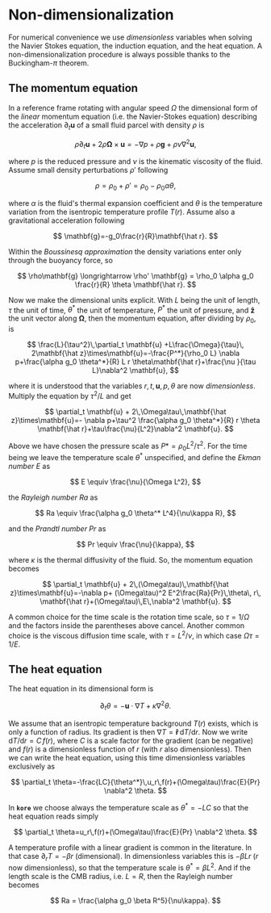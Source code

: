 # Non-dimensionalization


For numerical convenience we use *dimensionless* variables when solving the Navier Stokes equation, the induction equation, and the heat equation. A non-dimensionalization procedure is always possible thanks to the Buckingham-$\pi$ theorem.


## The momentum equation

In a reference frame rotating with angular speed $\Omega$ the dimensional form of the *linear* momentum equation (i.e. the Navier-Stokes equation) describing the acceleration $\partial_t \mathbf{u}$ of a small fluid parcel with density $\rho$ is 

$$
\rho\partial_t \mathbf{u} +2\rho\mathbf{\Omega}\times\mathbf{u}=-\nabla p+\rho\mathbf{g}+\rho\nu\nabla^2{\mathbf{u}},
$$

where $p$ is the reduced pressure and $\nu$ is the kinematic viscosity of the fluid. Assume small density perturbations $\rho'$ following

$$
\rho=\rho_0+\rho'=\rho_0-\rho_0\alpha\theta,
$$

where $\alpha$ is the fluid's thermal expansion coefficient and $\theta$ is the temperature variation from the isentropic temperature profile $T(r)$.
Assume also a gravitational acceleration following

$$
\mathbf{g}=-g_0\frac{r}{R}\mathbf{\hat r}.
$$

Within the *Boussinesq approximation* the density variations enter only through the buoyancy force, so

$$
\rho\mathbf{g} \longrightarrow \rho' \mathbf{g} = \rho_0 \alpha g_0 \frac{r}{R} \theta \mathbf{\hat r}.
$$

Now we make the dimensional units explicit. With $L$ being the unit of length, $\tau$ the unit of time,  $\theta^*$ the unit of temperature, $P^*$ the unit of pressure, and $\mathbf{\hat z}$ the unit vector along $\mathbf{\Omega}$, then the momentum equation, after dividing by $\rho_0$, is

$$
\frac{L}{\tau^2}\,\partial_t \mathbf{u} +L\frac{\Omega}{\tau}\, 2\mathbf{\hat z}\times\mathbf{u}=-\frac{P^*}{\rho_0 L} \nabla p+\frac{\alpha g_0 \theta^*}{R} L r \theta\mathbf{\hat r}+\frac{\nu }{\tau L}\nabla^2 \mathbf{u},
$$

where it is understood that the variables $r, t, \mathbf{u}, p, \theta$ are now *dimensionless*. Multiply the equation by $\tau^2/L$ and get

$$
\partial_t \mathbf{u} + 2\,\Omega\tau\,\mathbf{\hat z}\times\mathbf{u}=- \nabla p+\tau^2 \frac{\alpha g_0 \theta^*}{R} r \theta \mathbf{\hat r}+\tau\frac{\nu}{L^2}\nabla^2 \mathbf{u}.
$$

Above we have chosen the pressure scale as $P*=\rho_0 L^2/\tau^2$. For the time being we leave the temperature scale $\theta^*$ unspecified, and define the *Ekman number* $E$ as

$$
E \equiv \frac{\nu}{\Omega L^2},
$$

the *Rayleigh number* $Ra$ as

$$
Ra \equiv \frac{\alpha g_0 \theta^* L^4}{\nu\kappa R},
$$

and the *Prandtl number* $Pr$ as

$$
Pr \equiv \frac{\nu}{\kappa},
$$

where $\kappa$ is the thermal diffusivity of the fluid. So, the momentum equation becomes

$$
\partial_t \mathbf{u} + 2\,(\Omega\tau)\,\mathbf{\hat z}\times\mathbf{u}=-\nabla p+ (\Omega\tau)^2 E^2\frac{Ra}{Pr}\,\theta\, r\, \mathbf{\hat r}+(\Omega\tau)\,E\,\nabla^2 \mathbf{u}.
$$

A common choice for the time scale is the rotation time scale, so $\tau=1/\Omega$ and the factors inside the parentheses above cancel. Another common choice is the viscous diffusion time scale, with $\tau=L^2/\nu$, in which case $\Omega\tau=1/E$.

## The heat equation

The heat equation in its dimensional form is

$$
\partial_t \theta=-\mathbf{u}\cdot\nabla T+\kappa \nabla^2 \theta.
$$

We assume that an isentropic temperature background $T(r)$ exists, which is only a function of radius. Its gradient is then $\nabla T=\mathbf{\hat r}\,\mathrm{d}T/\mathrm{d}r$. Now we write $\mathrm{d}T/\mathrm{d}r=C\,f(r)$, where $C$ is a scale factor for the gradient (can be negative) and $f(r)$ is a dimensionless function of $r$ (with $r$ also dimensionless). Then we can write the heat equation, using this time dimensionless variables exclusively as

$$
\partial_t \theta=-\frac{LC}{\theta^*}\,u_r\,f(r)+(\Omega\tau)\frac{E}{Pr} \nabla^2 \theta.
$$

In **`kore`** we choose always the temperature scale as $\theta^*=-LC$ so that the heat equation reads simply

$$
\partial_t \theta=u_r\,f(r)+(\Omega\tau)\frac{E}{Pr} \nabla^2 \theta.
$$

A temperature profile with a linear gradient is common in the literature. In that case $\partial_r T=-\beta r$ (dimensional). In dimensionless variables this is $-\beta L r$ ($r$ now dimensionless), so that the temperature scale is $\theta^*=\beta L^2$. And if the length scale is the CMB radius, i.e. $L=R$, then the Rayleigh number becomes

$$
Ra = \frac{\alpha g_0 \beta R^5}{\nu\kappa}.
$$
